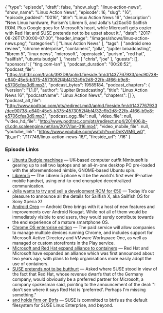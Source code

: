 {
  "type": "episode",
  "draft": false,
  "show_slug": "linux-action-news",
  "show_name": "Linux Action News",
  "episode": 16,
  "slug": "16",
  "episode_padded": "0016",
  "title": "Linux Action News 16",
  "description": "New Linux hardware, Purism's Librem 5, and Jolla's \u20ac50 Sailfish ROM. Plus Google goes for Microsoft's heart, while Microsoft gets cozier with Red Hat and SUSE pretends not to be upset about it.",
  "date": "2017-08-26T17:00:00-07:00",
  "header_image": "/images/shows/linux-action-news.png",
  "categories": [
    "Linux Action News"
  ],
  "tags": [
    "android oreo review",
    "chrome enterprise",
    "containers",
    "jolla",
    "jupiter broadcasting",
    "librem 5",
    "linux news",
    "microsoft",
    "openstack",
    "purism",
    "red hat",
    "sailfish",
    "ubuntu budgie"
  ],
  "hosts": [
    "chris",
    "joe"
  ],
  "guests": [],
  "sponsors": [
    "ting.com-lan"
  ],
  "podcast_duration": "00:26:52",
  "podcast_file": "https://chtbl.com/track/392D9/aphid.fireside.fm/d/1437767933/dec90738-e640-45e5-b375-4573052f4bf4/32c9b2d8-22fb-4f66-b9e8-e5706cfea3d9.mp3",
  "podcast_bytes": 19585184,
  "podcast_chapters": {
    "version": "1.1.0",
    "author": "Jupiter Broadcasting",
    "title": "Linux Action News 16",
    "podcastName": "Linux Action News",
    "chapters": []
  },
  "podcast_alt_file": "http://www.podtrac.com/pts/redirect.mp3/aphid.fireside.fm/d/1437767933/dec90738-e640-45e5-b375-4573052f4bf4/32c9b2d8-22fb-4f66-b9e8-e5706cfea3d9.mp3",
  "podcast_ogg_file": null,
  "video_file": null,
  "video_hd_file": "http://www.podtrac.com/pts/redirect.mp4/201406.jb-dl.cdn.scaleengine.net/lan/2017/lan-016.mp4",
  "video_mobile_file": null,
  "youtube_link": "https://www.youtube.com/watch?v=mDnKVtM6_w0",
  "jb_url": "/117746/linux-action-news-16/",
  "fireside_url": "/16"
}


### Episode Links

  * [Ubuntu Budgie machines](http://www.omgubuntu.co.uk/2017/08/ubuntu-budgie-hardware-available-now "Ubuntu Budgie machines") — UK-based computer outfit Nimbusoft is gearing up to sell two laptops and an all-in-one desktop PC pre-loaded with the aforementioned nimble, GNOME-based Ubuntu spin.
  * [Librem 5](https://puri.sm/shop/librem-5/ "Librem 5") — The Librem 5 phone will be the world's first ever IP-native mobile handset, using end-to-end encrypted decentralized communication.
  * [Jolla wants to try and sell a development ROM for €50](https://blog.jolla.com/sailfishx/ "Jolla wants to try and sell a development ROM for €50") — Today it’s our pleasure to announce all the details for Sailfish X, aka Sailfish OS for Sony Xperia X!
  * [Android Oreo](https://www.xda-developers.com/android-8-0-oreo-google-released/ "Android Oreo") — Android Oreo brings with it a host of new features and improvements over Android Nougat. While not all of them would be immediately visible to end users, they would surely contribute towards the end experience of a mature smartphone OS.
  * [Chrome OS enterprise edition](https://www.theregister.co.uk/2017/08/22/new_chrome_enterprise_version/ "Chrome OS enterprise edition") — The paid service will allow companies to manage multiple devices running Chrome, and includes support for Microsoft Active Directory and VMware Workspace One, as well as managed or custom storefronts in the Play service.
  * [Microsoft and Red Hat expand alliance to containers](https://www.itwire.com/cloud/79573-microsoft,-red-hat-expand-alliance-to-containers.html "Microsoft and Red Hat expand alliance to containers") — Red Hat and Microsoft have expanded an alliance which was first announced about two years ago, with plans to help organisations more easily adopt the use of containers.
  * [SUSE pretends not to be butthurt](https://www.itwire.com/open-source/79578-suse-unperturbed-by-expansion-of-red-hat-microsoft-deal.html "SUSE pretends not to be butthurt") — Asked where SUSE stood in view of the fact that Red Hat, whose revenue dwarfs that of the Germany company, would obviously be a preferred partner for Microsoft, a company spokesman said, pointing to the announcement of the deal: "I don't see where it says Red Hat is 'preferred'. Perhaps I'm missing something."
  * [and holds firm on Btrfs](https://www.suse.com/communities/blog/butter-bei-die-fische/ "and holds firm on Btrfs") — SUSE is committed to btrfs as the default filesystem for SUSE Linux Enterprise, and beyond.


